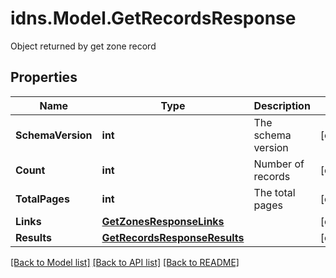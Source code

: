 # idns.Model.GetRecordsResponse
Object returned by get zone record

## Properties

Name | Type | Description | Notes
------------ | ------------- | ------------- | -------------
**SchemaVersion** | **int** | The schema version | [optional] 
**Count** | **int** | Number of records | [optional] 
**TotalPages** | **int** | The total pages | [optional] 
**Links** | [**GetZonesResponseLinks**](GetZonesResponseLinks.md) |  | [optional] 
**Results** | [**GetRecordsResponseResults**](GetRecordsResponseResults.md) |  | [optional] 

[[Back to Model list]](../README.md#documentation-for-models) [[Back to API list]](../README.md#documentation-for-api-endpoints) [[Back to README]](../README.md)

